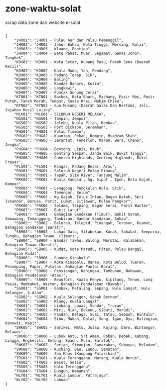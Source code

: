 # zone-waktu-solat
scrap data zone dari website e-solat


<code>
{
    "JHR01": "JHR01 - Pulau Aur dan Pulau Pemanggil",
    "JHR02": "JHR02 - Johor Bahru, Kota Tinggi, Mersing, Kulai",
    "JHR03": "JHR03 - Kluang, Pontian",
    "JHR04": "JHR04 - Batu Pahat, Muar, Segamat, Gemas Johor, Tangkak",
    "KDH01": "KDH01 - Kota Setar, Kubang Pasu, Pokok Sena (Daerah Kecil)",
    "KDH02": "KDH02 - Kuala Muda, Yan, Pendang",
    "KDH03": "KDH03 - Padang Terap, Sik",
    "KDH04": "KDH04 - Baling",
    "KDH05": "KDH05 - Bandar Baharu, Kulim",
    "KDH06": "KDH06 - Langkawi",
    "KDH07": "KDH07 - Puncak Gunung Jerai",
    "KTN01": "KTN01 - Bachok, Kota Bharu, Machang, Pasir Mas, Pasir Puteh, Tanah Merah, Tumpat, Kuala Krai, Mukim Chiku",
    "KTN02": "KTN02 - Gua Musang (Daerah Galas Dan Bertam), Jeli, Jajahan Kecil Lojing",
    "MLK01": "MLK01 - SELURUH NEGERI MELAKA",
    "NGS01": "NGS01 - Tampin, Jempol",
    "NGS02": "NGS02 - Jelebu, Kuala Pilah, Rembau",
    "NGS03": "NGS03 - Port Dickson, Seremban",
    "PHG01": "PHG01 - Pulau Tioman",
    "PHG02": "PHG02 - Kuantan, Pekan, Rompin, Muadzam Shah",
    "PHG03": "PHG03 - Jerantut, Temerloh, Maran, Bera, Chenor, Jengka",
    "PHG04": "PHG04 - Bentong, Lipis, Raub",
    "PHG05": "PHG05 - Genting Sempah, Janda Baik, Bukit Tinggi",
    "PHG06": "PHG06 - Cameron Highlands, Genting Higlands, Bukit Fraser",
    "PLS01": "PLS01 - Kangar, Padang Besar, Arau",
    "PNG01": "PNG01 - Seluruh Negeri Pulau Pinang",
    "PRK01": "PRK01 - Tapah, Slim River, Tanjung Malim",
    "PRK02": "PRK02 - Kuala Kangsar, Sg. Siput , Ipoh, Batu Gajah, Kampar",
    "PRK03": "PRK03 - Lenggong, Pengkalan Hulu, Grik",
    "PRK04": "PRK04 - Temengor, Belum",
    "PRK05": "PRK05 - Kg Gajah, Teluk Intan, Bagan Datuk, Seri Iskandar, Beruas, Parit, Lumut, Sitiawan, Pulau Pangkor",
    "PRK06": "PRK06 - Selama, Taiping, Bagan Serai, Parit Buntar",
    "PRK07": "PRK07 - Bukit Larut",
    "SBH01": "SBH01 - Bahagian Sandakan (Timur), Bukit Garam, Semawang, Temanggong, Tambisan, Bandar Sandakan, Sukau",
    "SBH02": "SBH02 - Beluran, Telupid, Pinangah, Terusan, Kuamut, Bahagian Sandakan (Barat)",
    "SBH03": "SBH03 - Lahad Datu, Silabukan, Kunak, Sahabat, Semporna, Tungku, Bahagian Tawau  (Timur)",
    "SBH04": "SBH04 - Bandar Tawau, Balong, Merotai, Kalabakan, Bahagian Tawau (Barat)",
    "SBH05": "SBH05 - Kudat, Kota Marudu, Pitas, Pulau Banggi, Bahagian Kudat",
    "SBH06": "SBH06 - Gunung Kinabalu",
    "SBH07": "SBH07 - Kota Kinabalu, Ranau, Kota Belud, Tuaran, Penampang, Papar, Putatan, Bahagian Pantai Barat",
    "SBH08": "SBH08 - Pensiangan, Keningau, Tambunan, Nabawan, Bahagian Pendalaman (Atas)",
    "SBH09": "SBH09 - Beaufort, Kuala Penyu, Sipitang, Tenom, Long Pasia, Membakut, Weston, Bahagian Pendalaman (Bawah)",
    "SGR01": "SGR01 - Gombak, Petaling, Sepang, Hulu Langat, Hulu Selangor, S.Alam",
    "SGR02": "SGR02 - Kuala Selangor, Sabak Bernam",
    "SGR03": "SGR03 - Klang, Kuala Langat",
    "SWK01": "SWK01 - Limbang, Lawas, Sundar, Trusan",
    "SWK02": "SWK02 - Miri, Niah, Bekenu, Sibuti, Marudi",
    "SWK03": "SWK03 - Pandan, Belaga, Suai, Tatau, Sebauh, Bintulu",
    "SWK04": "SWK04 - Sibu, Mukah, Dalat, Song, Igan, Oya, Balingian, Kanowit, Kapit",
    "SWK05": "SWK05 - Sarikei, Matu, Julau, Rajang, Daro, Bintangor, Belawai",
    "SWK06": "SWK06 - Lubok Antu, Sri Aman, Roban, Debak, Kabong, Lingga, Engkelili, Betong, Spaoh, Pusa, Saratok",
    "SWK07": "SWK07 - Serian, Simunjan, Samarahan, Sebuyau, Meludam",
    "SWK08": "SWK08 - Kuching, Bau, Lundu, Sematan",
    "SWK09": "SWK09 - Zon Khas (Kampung Patarikan)",
    "TRG01": "TRG01 - Kuala Terengganu, Marang, Kuala Nerus",
    "TRG02": "TRG02 - Besut, Setiu",
    "TRG03": "TRG03 - Hulu Terengganu",
    "TRG04": "TRG04 - Dungun, Kemaman",
    "WLY01": "WLY01 - Kuala Lumpur, Putrajaya",
    "WLY02": "WLY02 - Labuan"
}
</code>
